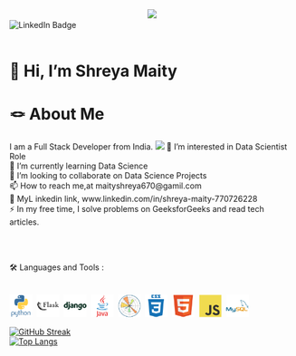 <div id="header" align="center">
  <img src="https://media.giphy.com/media/M9gbBd9nbDrOTu1Mqx/giphy.gif" width="100"/>
</div>
<div id="badges">
  <img src="https://img.shields.io/badge/LinkedIn-blue?style=for-the-badge&logo=linkedin&logoColor=white" alt="LinkedIn Badge"/>
 </div>

 <div><img src="https://komarev.com/ghpvc/?username=your-github-username&style=flat-square&color=blue" alt=""/></div>

<div>
 <h1>👋 Hi, I’m Shreya Maity</h1>
</div>

<h1> <b>🪢 About Me </b></h1>
I am a Full Stack Developer from India.
    <img src="https://media.giphy.com/media/WUlplcMpOCEmTGBtBW/giphy.gif" width="30"> 
 👀 I’m interested in Data Scientist Role <br>
 🌱 I’m currently learning Data Science <br>
 💞️ I’m looking to collaborate on Data Science Projects<br>
 📫 How to reach me,at maityshreya670@gamil.com <br>
 🔗 MyL inkedin link, www.linkedin.com/in/shreya-maity-770726228<br>
 ⚡ In my free time, I solve problems on GeeksforGeeks and read tech articles.

 <br><br>
 <div>
 🛠️ Languages and Tools :
 </div>
<br><br>
<div>
  <img src="https://github.com/devicons/devicon/blob/master/icons/python/python-original-wordmark.svg" title="python" alt="python" width="40" height="40"/>&nbsp;
  <img src="https://github.com/devicons/devicon/blob/master/icons/flask/flask-original-wordmark.svg" title="flask" alt="flask" width="40" height="40"/>&nbsp;
   <img src="https://github.com/devicons/devicon/blob/master/icons/django/django-plain-wordmark.svg" title="django" alt="django" width="40" height="40"/>&nbsp;
  <img src="https://github.com/devicons/devicon/blob/master/icons/java/java-original-wordmark.svg" title="Java" alt="Java" width="40" height="40"/>&nbsp;
  <img src="https://github.com/devicons/devicon/blob/master/icons/matplotlib/matplotlib-original.svg",title="matplotlib" alt="Matplotlip" width="40"/&nbsp;
  <img src="https://github.com/devicons/devicon/blob/master/icons/numpy/numpy-original.svg",title="Numpy" alt="Numpy" width="40"/&nbsp;
  <img src="https://github.com/devicons/devicon/blob/master/icons/pandas/pandas-original.svg",title="Pandas" alt="Pandas" width="40"/&nbsp;
  <img src="https://github.com/devicons/devicon/blob/master/icons/statistics/statistics-original.svg" title="Statistics" alt="Statistics" width="40" height="40"/>&nbsp;
  <img src="https://github.com/devicons/devicon/blob/master/icons/css3/css3-plain-wordmark.svg"  title="CSS3" alt="CSS" width="40" height="40"/>&nbsp;
  <img src="https://github.com/devicons/devicon/blob/master/icons/html5/html5-original.svg" title="HTML5" alt="HTML" width="40" height="40"/>&nbsp;
  <img src="https://github.com/devicons/devicon/blob/master/icons/javascript/javascript-original.svg" title="JavaScript" alt="JavaScript" width="40" height="40"/>&nbsp;
  <img src="https://github.com/devicons/devicon/blob/master/icons/mysql/mysql-original-wordmark.svg" title="MySQL"  alt="MySQL" width="40" height="40"/>&nbsp;
</div>

[![GitHub Streak](http://github-readme-streak-stats.herokuapp.com?user=maityshreya&theme=dark&background=000000)](https://git.io/streak-stats)
<br>
[![Top Langs](https://github-readme-stats.vercel.app/api/top-langs/?username=maityshreya&layout=compact&theme=vision-friendly-dark)](https://github.com/anuraghazra/github-readme-stats)
